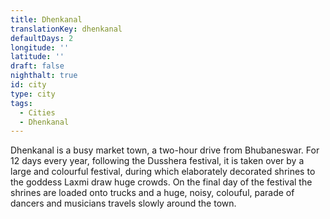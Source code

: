 ```yaml
---
title: Dhenkanal
translationKey: dhenkanal
defaultDays: 2
longitude: ''
latitude: ''
draft: false
nighthalt: true
id: city
type: city
tags:
  - Cities
  - Dhenkanal
---
```

Dhenkanal is a busy market town, a two-hour drive from Bhubaneswar. For 12 days every year, following the Dusshera festival, it is taken over by a large and colourful festival, during which elaborately decorated shrines to the goddess Laxmi draw huge crowds. On the final day of the festival the shrines are loaded onto trucks and a huge, noisy, colouful, parade of dancers and musicians travels slowly around the town.